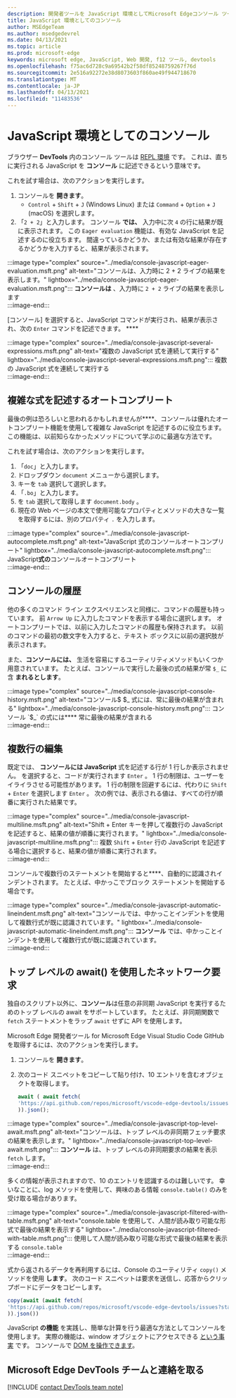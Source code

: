 ```yaml
---
description: 開発者ツールを JavaScript 環境としてMicrosoft Edgeコンソール ツールを使用する方法について説明します。
title: JavaScript 環境としてのコンソール
author: MSEdgeTeam
ms.author: msedgedevrel
ms.date: 04/13/2021
ms.topic: article
ms.prod: microsoft-edge
keywords: microsoft edge, JavaScript, Web 開発, f12 ツール, devtools
ms.openlocfilehash: f75ac6d728c9a69542b2f58df85248759267f76d
ms.sourcegitcommit: 2e516a92272e38d8073603f860ae49f944718670
ms.translationtype: MT
ms.contentlocale: ja-JP
ms.lasthandoff: 04/13/2021
ms.locfileid: "11483536"
---
```

# <a name="the-console-as-a-javascript-environment"></a>JavaScript 環境としてのコンソール  

ブラウザー **DevTools** 内のコンソール ツールは [REPL 環境][WikiReadEvalPrintLoop] です。  これは、直ちに実行される JavaScript を **コンソール** に記述できるという意味です。

これを試す場合は、次のアクションを実行します。  

1.  コンソールを **開きます**。  
    *   `Control` + `Shift` + `J` \(Windows Linux\) または `Command` + `Option` + `J` \(macOS\) を選択します。  
1.  「`2 + 2`」と入力します。  コンソール **では、** 入力中に次 `4` の行に結果が既に表示されます。  この `Eager evaluation` 機能は、有効な JavaScript を記述するのに役立ちます。  間違っているかどうか、または有効な結果が存在するかどうかを入力すると、結果が表示されます。  

:::image type="complex" source="../media/console-javascript-eager-evaluation.msft.png" alt-text="コンソールは、入力時に 2 + 2 ライブの結果を表示します。" lightbox="../media/console-javascript-eager-evaluation.msft.png":::
   **コンソールは** 、入力時に `2 + 2` ライブの結果を表示します  
:::image-end:::  

[コンソール] を選択すると、JavaScript コマンドが実行され、結果が表示され、次の `Enter` コマンドを記述できます。 ****  

:::image type="complex" source="../media/console-javascript-several-expressions.msft.png" alt-text="複数の JavaScript 式を連続して実行する" lightbox="../media/console-javascript-several-expressions.msft.png":::
   複数の JavaScript 式を連続して実行する  
:::image-end:::  

## <a name="autocompletion-to-write-complex-expressions"></a>複雑な式を記述するオートコンプリート

最後の例は恐ろしいと思われるかもしれませんが****、コンソールは優れたオートコンプリート機能を使用して複雑な JavaScript を記述するのに役立ちます。  この機能は、以前知らなかったメソッドについて学ぶのに最適な方法です。  

これを試す場合は、次のアクションを実行します。  

1.  「`doc`」と入力します。  
1.  ドロップダウン `document` メニューから選択します。  
1.  キーを `tab` 選択して選択します。  
1.  「`.bo`」と入力します。  
1.  を `tab` 選択して取得します `document.body` 。  
1.  現在の Web ページの本文で使用可能なプロパティとメソッドの大きな一覧を取得するには、別のプロパティ `.` を入力します。  

:::image type="complex" source="../media/console-javascript-autocomplete.msft.png" alt-text="JavaScript 式のコンソールオートコンプリート" lightbox="../media/console-javascript-autocomplete.msft.png":::
   JavaScript**式の**コンソールオートコンプリート  
:::image-end:::  

## <a name="console-history"></a>コンソールの履歴

他の多くのコマンド ライン エクスペリエンスと同様に、コマンドの履歴も持っています。  前 `Arrow Up` に入力したコマンドを表示する場合に選択します。  オートコンプリートでは、以前に入力したコマンドの履歴も保持されます。  以前のコマンドの最初の数文字を入力すると、テキスト ボックスに以前の選択肢が表示されます。  

また、**コンソールには、** 生活を容易にする[][DevtoolsConsoleUtilities]ユーティリティメソッドもいくつか用意されています。  たとえば、コンソールで実行した最後の式の結果が常 `$_` に含 **まれるとします**。

:::image type="complex" source="../media/console-javascript-console-history.msft.png" alt-text="コンソール$ $_ 式には、常に最後の結果が含まれる" lightbox="../media/console-javascript-console-history.msft.png":::
    コンソール `$_` の式には**** 常に最後の結果が含まれる  
:::image-end:::  

## <a name="multiline-edits"></a>複数行の編集

既定では、 **コンソールには JavaScript** 式を記述する行が 1 行しか表示されません。  を選択すると、コードが実行されます `Enter` 。 1 行の制限は、ユーザーをイライラさせる可能性があります。  1 行の制限を回避するには、代わりに `Shift` + `Enter` を選択します `Enter` 。  次の例では、表示される値は、すべての行が順番に実行された結果です。  

:::image type="complex" source="../media/console-javascript-multiline.msft.png" alt-text="Shift + Enter キーを押して複数行の JavaScript を記述すると、結果の値が順番に実行されます。" lightbox="../media/console-javascript-multiline.msft.png":::
   複数 `Shift` + `Enter` 行の JavaScript を記述する場合に選択すると、結果の値が順番に実行されます。  
:::image-end:::  

コンソールで複数行のステートメントを開始すると****、自動的に認識されインデントされます。  たとえば、中かっこでブロック ステートメントを開始する場合です。  

:::image type="complex" source="../media/console-javascript-automatic-lineindent.msft.png" alt-text="コンソールでは、中かっことインデントを使用して複数行式が既に認識されています。" lightbox="../media/console-javascript-automatic-lineindent.msft.png":::
    **コンソール** では、中かっことインデントを使用して複数行式が既に認識されています。  
:::image-end:::  

## <a name="network-requests-using-top-level-await"></a>トップ レベルの await() を使用したネットワーク要求  

独自のスクリプト以外に、**コンソール**は任意[][GithubTc39ProposalTopLevelAwait]の非同期 JavaScript を実行するためのトップ レベルの await をサポートしています。  たとえば、非同期関数で `fetch` ステートメントをラップ `await` せずに API を使用します。  

Microsoft Edge 開発者ツール for Microsoft Edge Visual Studio Code GitHubを[][GithubMicrosoftVscodeEdgeDevtools]取得するには、次のアクションを実行します。  

1.  コンソールを **開きます**。  
1.  次のコード スニペットをコピーして貼り付け、10 エントリを含むオブジェクトを取得します。  
    
    ```javascript
    await ( await fetch(
    'https://api.github.com/repos/microsoft/vscode-edge-devtools/issues?state=all&per_page=50&page=1'
    )).json();
    ```  
    
:::image type="complex" source="../media/console-javascript-top-level-await.msft.png" alt-text="コンソールは、トップ レベルの非同期フェッチ要求の結果を表示します。" lightbox="../media/console-javascript-top-level-await.msft.png":::
    **コンソール** は、トップ レベルの非同期要求の結果を表示 `fetch` します。  
:::image-end:::  

多くの情報が表示されますので、10 のエントリを認識するのは難しいです。  幸いなことに、log メソッドを使用して、興味のある情報 `console.table()` のみを受け取る場合があります。  

:::image type="complex" source="../media/console-javascript-filtered-with-table.msft.png" alt-text="console.table を使用して、人間が読み取り可能な形式で最後の結果を表示する" lightbox="../media/console-javascript-filtered-with-table.msft.png":::
    使用して人間が読み取り可能な形式で最後の結果を表示する `console.table`  
:::image-end:::  

式から返されるデータを再利用するには、Console のユーティリティ `copy()` メソッドを使用 **します**。  次のコード スニペットは要求を送信し、応答からクリップボードにデータをコピーします。  

```javascript
copy(await (await fetch(
'https://api.github.com/repos/microsoft/vscode-edge-devtools/issues?state=all&per_page=50&page=1'
)).json())
```  

JavaScript **の機能** を実践し、簡単な計算を行う最適な方法としてコンソールを使用します。  実際の機能は、window オブジェクトにアクセスできる [という事実][MdnDocsWebApiWindow] です。  コンソールで [DOM を操作できます][DevtoolsConsoleConsoleDomInteraction]。  

## <a name="getting-in-touch-with-the-microsoft-edge-devtools-team"></a>Microsoft Edge DevTools チームと連絡を取る  

[!INCLUDE [contact DevTools team note](../includes/contact-devtools-team-note.md)]  

<!-- links -->  

[DevtoolsConsoleConsoleDomInteraction]: ./console-dom-interaction.md "コンソールを使用して DOM ファイルを操作|Microsoft Docs"  
[DevtoolsConsoleUtilities]: ./utilities.md "コンソール ユーティリティ API リファレンス |Microsoft Docs"  

[GithubMicrosoftVscodeEdgeDevtools]: https://github.com/microsoft/vscode-edge-devtools "microsoft/vscode-edge-devtools | GitHub"  

[GithubTc39ProposalTopLevelAwait]: https://github.com/tc39/proposal-top-level-await "ECMAScript 提案: トップ レベルの await - tc39/proposal-top-level-await |GitHub"

[MdnDocsWebApiWindow]: https://developer.mozilla.org/docs/Web/API/Window "ウィンドウ |MDN"  

[WikiReadEvalPrintLoop]: https://en.wikipedia.org/wiki/Read%E2%80%93eval%E2%80%93print_loop "Read-eval-print ループ |Wikipedia"  
